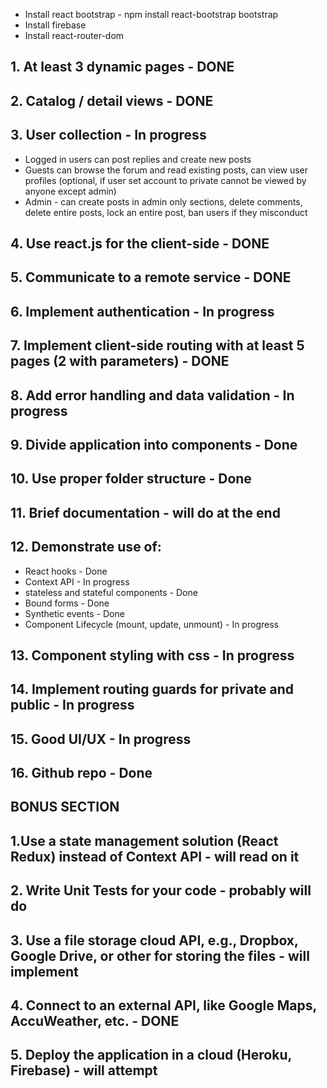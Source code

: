 - Install react bootstrap - npm install react-bootstrap bootstrap
- Install firebase
- Install react-router-dom

## 1. At least 3 dynamic pages - DONE
## 2. Catalog / detail views - DONE
## 3. User collection - In progress
 * Logged in users can post replies and create new posts
 * Guests can browse the forum and read existing posts, can view user profiles (optional, if user set account to private cannot be viewed by anyone except admin)
 * Admin - can create posts in admin only sections, delete comments, delete entire posts, lock an entire post, ban users if they misconduct
## 4. Use react.js for the client-side - DONE
## 5. Communicate to a remote service - DONE
## 6. Implement authentication - In progress
## 7. Implement client-side routing with at least 5 pages (2 with parameters) - DONE

## 8. Add error handling and data validation - In progress
## 9. Divide application into components - Done
## 10. Use proper folder structure - Done
## 11. Brief documentation - will do at the end
## 12. Demonstrate use of:
 * React hooks - Done
 * Context API - In progress
 * stateless and stateful components - Done
 * Bound forms - Done
 * Synthetic events - Done
 * Component Lifecycle (mount, update, unmount) - In progress
## 13. Component styling with css - In progress
## 14. Implement routing guards for private and public - In progress
## 15. Good UI/UX - In progress
## 16. Github repo - Done
## BONUS SECTION
## 1.Use a state management solution (React Redux) instead of Context API - will read on it
## 2. Write Unit Tests for your code - probably will do 
## 3. Use a file storage cloud API, e.g., Dropbox, Google Drive, or other for storing the files - will implement 
## 4. Connect to an external API, like Google Maps, AccuWeather, etc. - DONE
## 5. Deploy the application in a cloud (Heroku, Firebase) - will attempt
